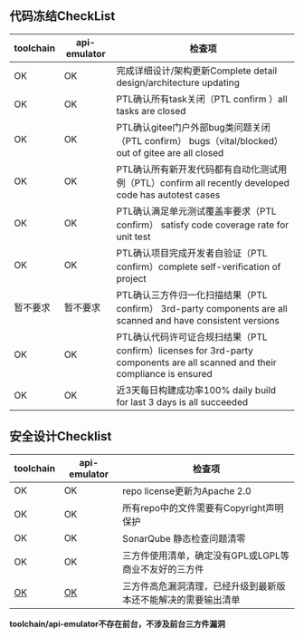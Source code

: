 ## 代码冻结CheckList

|toolchain|api-emulator|检查项|
|---|---|---|
| OK | OK  |  完成详细设计/架构更新Complete detail design/architecture updating  |
| OK  |  OK |  PTL确认所有task关闭（PTL confirm ）all tasks are closed  |
| OK  | OK |  PTL确认gitee门户外部bug类问题关闭（PTL confirm） bugs（vital/blocked） out of gitee are all closed |
| OK  | OK  |  PTL确认所有新开发代码都有自动化测试用例（PTL）confirm all recently developed code has autotest cases  |
| OK  | OK  |  PTL确认满足单元测试覆盖率要求（PTL confirm） satisfy code coverage rate for unit test   |
| OK  | OK  |  PTL确认项目完成开发者自验证（PTL confirm）complete self-verification of project   |
| 暂不要求  | 暂不要求  |  PTL确认三方件归一化扫描结果（PTL confirm） 3rd-party components  are all scanned and have consistent versions   |
| OK  | OK |  PTL确认代码许可证合规扫结果（PTL confirm）licenses for 3rd-party components are all scanned and their compliance is ensured  |
| OK  | OK |  近3天每日构建成功率100% daily build for last 3 days is all succeeded   |

## 安全设计Checklist

|toolchain|api-emulator|检查项|
|---|---|---|
| OK  | OK  |repo license更新为Apache 2.0  |
| OK  | OK  |所有repo中的文件需要有Copyright声明保护  |
| OK  | OK  |SonarQube 静态检查问题清零  |
| OK  | OK  |三方件使用清单，确定没有GPL或LGPL等商业不友好的三方件  |
| [OK](https://gitee.com/edgegallery/community/blob/master/AppStore%20and%20Developer%20Joint%20PT/Release/v0.9x/Api-emulator%20and%20Toolchain%20CheckList/Toolchain%203rd%20party.md)  | [OK](https://gitee.com/edgegallery/community/blob/master/Security%20WG/Meetings/01-09-2020%20Meeting%20Materials/developer%203rd%20party.md)  |三方件高危漏洞清理，已经升级到最新版本还不能解决的需要输出清单  |

**toolchain/api-emulator不存在前台，不涉及前台三方件漏洞**

